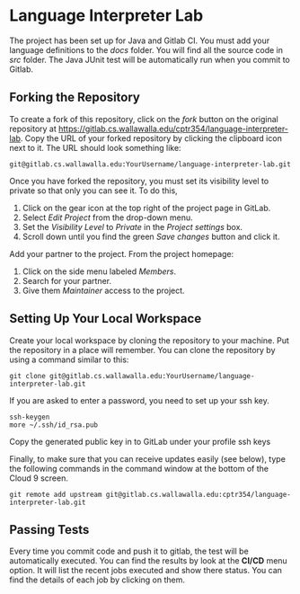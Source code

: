# Language Interpreter Lab

The project has been set up for Java and Gitlab CI.
You must add your language definitions to the _docs_ folder.
You will find all the source code in _src_ folder.
The Java JUnit test will be automatically run when you commit to Gitlab.

## Forking the Repository

To create a fork of this repository, click on the *fork* button on the original repository at <https://gitlab.cs.wallawalla.edu/cptr354/language-interpreter-lab>.
Copy the URL of your forked repository by clicking the clipboard icon next to it.
The URL should look something like:

```shell
git@gitlab.cs.wallawalla.edu:YourUsername/language-interpreter-lab.git
```

Once you have forked the repository, you must set its visibility level to private so that only you can see it.
To do this,

1. Click on the gear icon at the top right of the project page in GitLab.
2. Select *Edit Project* from the drop-down menu.
3. Set the *Visibility Level* to *Private* in the *Project settings* box.
4. Scroll down until you find the green *Save changes* button and click it.

Add your partner to the project.
From the project homepage:

1. Click on the side menu labeled *Members*.
2. Search for your partner.
3. Give them *Maintainer* access to the project.

## Setting Up Your Local Workspace

Create your local workspace by cloning the repository to your machine.
Put the repository in a place will remember.
You can clone the repository by using a command similar to this:

```shell
git clone git@gitlab.cs.wallawalla.edu:YourUsername/language-interpreter-lab.git
```

If you are asked to enter a password, you need to set up your ssh key.

```shell
ssh-keygen
more ~/.ssh/id_rsa.pub
```

Copy the generated public key in to GitLab under your profile ssh keys

Finally, to make sure that you can receive updates easily (see below), type the
following commands in the command window at the bottom of the Cloud 9 screen.

```shell
git remote add upstream git@gitlab.cs.wallawalla.edu:cptr354/language-interpreter-lab.git
```

## Passing Tests

Every time you commit code and push it to gitlab, the test will be automatically executed.
You can find the results by look at the **CI/CD** menu option.
It will list the recent jobs executed and show there status.
You can find the details of each job by clicking on them.
